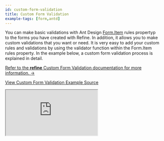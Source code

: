```yaml
---
id: custom-form-validation
title: Custom Form Validation
example-tags: [form,antd]
---
```


You can make basic validations with Ant Design [Form.Item](https://ant.design/components/form/#Form.Item) rules propertyp to the forms you have created with Refine. In addition, it allows you to make custom validations that you want or need. It is very easy to add your custom rules and validations by using the validator function within the Form.Item rules property. In the example below, a custom form validation process is explained in detail.

[Refer to the **refine** Custom Form Validation documentation for more information. →](/docs/api-reference/antd/hooks/form/useStepsForm/)

[View Custom Form Validation Example Source](https://github.com/refinedev/refine/tree/master/examples/form-antd-custom-validation)

<iframe loading="lazy" src="https://stackblitz.com/github/refinedev/refine/tree/master/examples/form-antd-custom-validation?embed=1&view=preview&theme=dark&preset=node&ctl=1"
    style={{width: "100%", height:"80vh", border: "0px", borderRadius: "8px", overflow:"hidden"}}
    title="refine-custom-validation-example-app"
></iframe>
